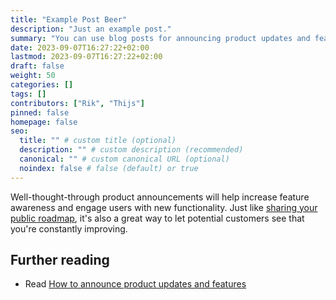```yaml
---
title: "Example Post Beer"
description: "Just an example post."
summary: "You can use blog posts for announcing product updates and features."
date: 2023-09-07T16:27:22+02:00
lastmod: 2023-09-07T16:27:22+02:00
draft: false
weight: 50
categories: []
tags: []
contributors: ["Rik", "Thijs"]
pinned: false
homepage: false
seo:
  title: "" # custom title (optional)
  description: "" # custom description (recommended)
  canonical: "" # custom canonical URL (optional)
  noindex: false # false (default) or true
---
```


Well-thought-through product announcements will help increase feature awareness and engage users with new functionality. Just like [sharing your public roadmap](https://canny.io/blog/should-you-have-a-public-roadmap/), it's also a great way to let potential customers see that you're constantly improving.

## Further reading

- Read [How to announce product updates and features](https://canny.io/blog/announce-product-updates-features/)
